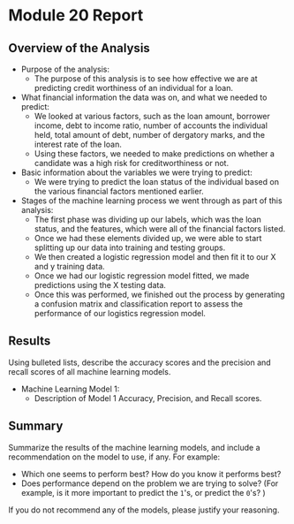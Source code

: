 # Module 20 Report

## Overview of the Analysis
- Purpose of the analysis:
    - The purpose of this analysis is to see how effective we are at predicting credit worthiness of an individual for a loan.
- What financial information the data was on, and what we needed to predict:
    - We looked at various factors, such as the loan amount, borrower income, debt to income ratio, number of accounts the individual held, total amount of debt, number of dergatory marks, and the interest rate of the loan.
    - Using these factors, we needed to make predictions on whether a candidate was a high risk for creditworthiness or not.
- Basic information about the variables we were trying to predict:
    - We were trying to predict the loan status of the individual based on the various financial factors mentioned earlier.
- Stages of the machine learning process we went through as part of this analysis:
    - The first phase was dividing up our labels, which was the loan status, and the features, which were all of the financial factors listed.
    - Once we had these elements divided up, we were able to start splitting up our data into training and testing groups.
    - We then created a logistic regression model and then fit it to our X and y training data.
    - Once we had our logistic regression model fitted, we made predictions using the X testing data.
    - Once this was performed, we finished out the process by generating a confusion matrix and classification report to assess the performance of our logistics regression model.

## Results

Using bulleted lists, describe the accuracy scores and the precision and recall scores of all machine learning models.

* Machine Learning Model 1:
    * Description of Model 1 Accuracy, Precision, and Recall scores.

## Summary

Summarize the results of the machine learning models, and include a recommendation on the model to use, if any. For example:

* Which one seems to perform best? How do you know it performs best?
* Does performance depend on the problem we are trying to solve? (For example, is it more important to predict the `1`'s, or predict the `0`'s? )

If you do not recommend any of the models, please justify your reasoning.
